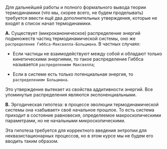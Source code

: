 Для дальнейшей работы и полного формального вывода теории термодинамики (что мы, скорее всего, не будем проделывать) требуется ввести ещё два дополнительных утверждения, которые не входят в список начал термодинамики.

**A.** Существует (микроканоническое) распределение энергий подмножеств частиц термодинамической системы, оно же `распределение Гиббса-Максвелла-Больцмана`. В частных случаях:
    
  - Если частицы не взаимодействуют между собой и обладают только кинетическими энергиями, то такое распределение Гиббса называется `распределением Максвелла`;
    
  - Если в системе есть только потенциальная энергия, то `распределением Больцмана`.

Это утверждение вытекает из свойства аддитивности энергий. Все упоминутые распределения являются экспоненциальными.

**B.** Эргодическая гипотеза: в процессе эволюции термодинамической системы она «забывает» своё начальное прошлое. То есть система приходит в состояние равновесия, определяемое макроскопическими параметрами, но не начальными микроскопическими.

Эта гипотеза требуется для корректного введения энтропии для неквазистационарных процессов, но в этом курсе мы не будем его вводить таким образом.
